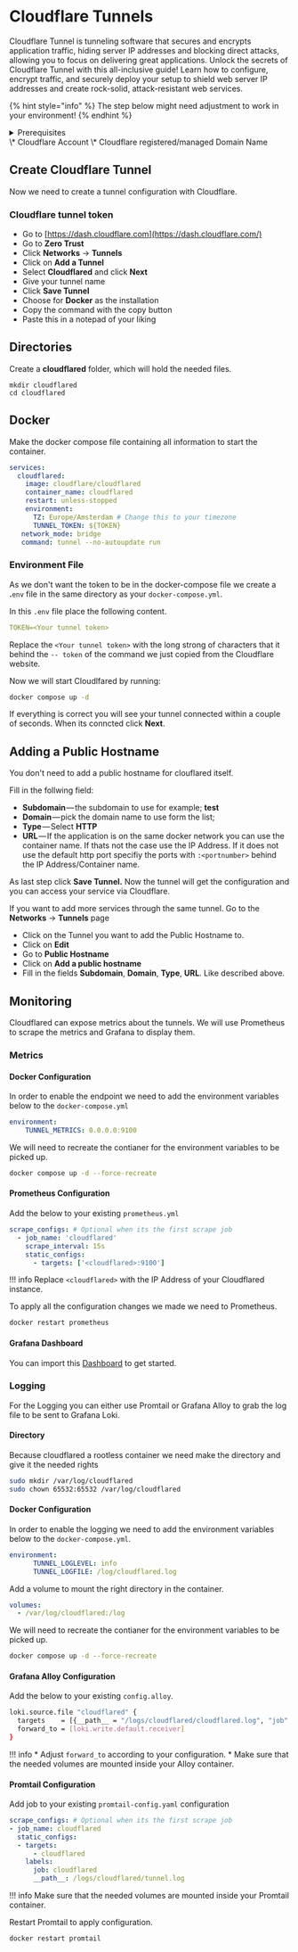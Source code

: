 # Cloudflare Tunnels

Cloudflare Tunnel is tunneling software that secures and encrypts application traffic, hiding server IP addresses and blocking direct attacks, allowing you to focus on delivering great applications. Unlock the secrets of Cloudflare Tunnel with this all-inclusive guide! Learn how to configure, encrypt traffic, and securely deploy your setup to shield web server IP addresses and create rock-solid, attack-resistant web services.

{% hint style="info" %}
The step below might need adjustment to work in your environment!
{% endhint %}

<details>

<summary>Prerequisites</summary>

* Docker installed on your server

</details> \* Cloudflare Account \* Cloudflare registered/managed Domain Name

## Create Cloudflare Tunnel

Now we need to create a tunnel configuration with Cloudflare.

### Cloudflare tunnel token

* Go to [https://dash.cloudflare.com](https://dash.cloudflare.com/)
* Go to **Zero Trust**
* Click **Networks** -> **Tunnels**
* Click on **Add a Tunnel**
* Select **Cloudflared** and click **Next**
* Give your tunnel name
* Click **Save Tunnel**
* Choose for **Docker** as the installation
* Copy the command with the copy button
* Paste this in a notepad of your liking

## Directories

Create a **cloudflared** folder, which will hold the needed files.

```shell
mkdir cloudflared
cd cloudflared
```

## Docker

Make the docker compose file containing all information to start the container.

```yaml
services:
  cloudflared:
    image: cloudflare/cloudflared
    container_name: cloudflared
    restart: unless-stopped
    environment:
      TZ: Europe/Amsterdam # Change this to your timezone
      TUNNEL_TOKEN: ${TOKEN}
   network_mode: bridge
   command: tunnel --no-autoupdate run 
```

### Environment File

As we don't want the token to be in the docker-compose file we create a **.**`env` file in the same directory as your `docker-compose.yml`.

In this `.env` file place the following content.

```yaml
TOKEN=<Your tunnel token>
```

Replace the `<Your tunnel token>` with the long strong of characters that it behind the `-- token` of the command we just copied from the Cloudflare website.

Now we will start Cloudlfared by running:

```bash
docker compose up -d
```

If everything is correct you will see your tunnel connected within a couple of seconds. When its conncted click **Next**.

## Adding a Public Hostname

You don't need to add a public hostname for clouflared itself.

Fill in the follwing field:

* **Subdomain** — the subdomain to use for example; **test**
* **Domain** — pick the domain name to use form the list;
* **Type** — Select **HTTP**
* **URL** — If the application is on the same docker network you can use the container name. If thats not the case use the IP Address. If it does not use the default http port specifiy the ports with `:<portnumber>` behind the IP Address/Container name.

As last step click **Save Tunnel.** Now the tunnel will get the configuration and you can access your service via Cloudflare.

If you want to add more services through the same tunnel. Go to the **Networks** -> **Tunnels** page

* Click on the Tunnel you want to add the Public Hostname to.
* Click on **Edit**
* Go to **Public Hostname**
* Click on **Add a public hostname**
* Fill in the fields **Subdomain**, **Domain**, **Type**, **URL**. Like described above.

## Monitoring

Cloudflared can expose metrics about the tunnels. We will use Prometheus to scrape the metrics and Grafana to display them.

### Metrics

#### Docker Configuration

In order to enable the endpoint we need to add the environment variables below to the `docker-compose.yml`

```yaml
environment:
    TUNNEL_METRICS: 0.0.0.0:9100
```

We will need to recreate the contianer for the environment variables to be picked up.

```bash
docker compose up -d --force-recreate
```

#### Prometheus Configuration

Add the below to your existing `prometheus.yml`

```yaml
scrape_configs: # Optional when its the first scrape job
  - job_name: 'cloudflared'
    scrape_interval: 15s
    static_configs:
      - targets: ['<cloudflared>:9100']
```

!!! info Replace `<cloudflared>` with the IP Address of your Cloudflared instance.

To apply all the configuration changes we made we need to Prometheus.

```bash
docker restart prometheus
```

#### Grafana Dashboard

You can import this [Dashboard](https://github.com/svenvg93/Grafana-Dashboard/tree/master/cloudflare\_tunnel) to get started.

### Logging

For the Logging you can either use Promtail or Grafana Alloy to grab the log file to be sent to Grafana Loki.

#### Directory

Because cloudflared a rootless container we need make the directory and give it the needed rights

```bash
sudo mkdir /var/log/cloudflared
sudo chown 65532:65532 /var/log/cloudflared
```

#### Docker Configuration

In order to enable the logging we need to add the environment variables below to the `docker-compose.yml`.

```yaml
environment:
      TUNNEL_LOGLEVEL: info
      TUNNEL_LOGFILE: /log/cloudflared.log
```

Add a volume to mount the right directory in the container.

```yaml
volumes:
  - /var/log/cloudflared:/log
```

We will need to recreate the contianer for the environment variables to be picked up.

```bash
docker compose up -d --force-recreate
```

#### Grafana Alloy Configuration

Add the below to your existing `config.alloy`.

```bash
loki.source.file "cloudflared" {
  targets    = [{__path__ = "/logs/cloudflared/cloudflared.log", "job" = "cloudflared"},]
  forward_to = [loki.write.default.receiver]
}
```

!!! info \* Adjust `forward_to` according to your configuration. \* Make sure that the needed volumes are mounted inside your Alloy container.

#### Promtail Configuration

Add job to your existing `promtail-config.yaml` configuration

```yaml
scrape_configs: # Optional when its the first scrape job
- job_name: cloudflared
  static_configs:
  - targets:
      - cloudflared
    labels:
      job: cloudflared
      __path__: /logs/cloudflared/tunnel.log
```

!!! info Make sure that the needed volumes are mounted inside your Promtail container.

Restart Promtail to apply configuration.

```bash
docker restart promtail
```
